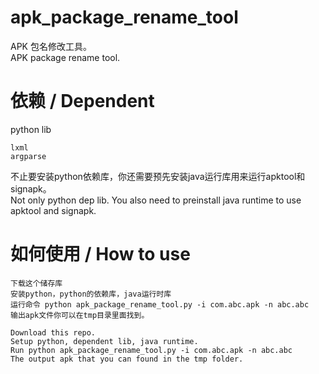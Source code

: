 # apk_package_rename_tool
APK 包名修改工具。  
APK package rename tool.  

 
# 依赖 / Dependent
python lib
```
lxml
argparse
```
不止要安装python依赖库，你还需要预先安装java运行库用来运行apktool和signapk。  
Not only python dep lib. You also need to preinstall java runtime to use apktool and signapk.  

# 如何使用 / How to use
```
下载这个储存库
安装python，python的依赖库，java运行时库
运行命令 python apk_package_rename_tool.py -i com.abc.apk -n abc.abc
输出apk文件你可以在tmp目录里面找到。

Download this repo.
Setup python, dependent lib, java runtime.
Run python apk_package_rename_tool.py -i com.abc.apk -n abc.abc
The output apk that you can found in the tmp folder.
```
